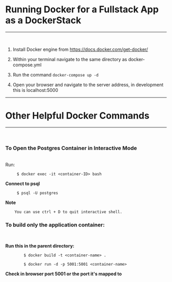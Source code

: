 
# Running Docker for a Fullstack App as a DockerStack
---
<br>

1. Install Docker engine from https://docs.docker.com/get-docker/

1. Within your terminal navigate to the same directory as docker-compose.yml

1. Run the command ```docker-compose up -d```

1. Open your browser and navigate to the server address, in development this is localhost:5000

---

# Other Helpful Docker Commands

---
<br>

### To Open the Postgres Container in Interactive Mode
<br>
Run:

         $ docker exec -it <container-ID> bash

**Connect to psql**

         $ psql -U postgres

**Note**

        You can use ctrl + D to quit interactive shell.

### To build only the application container:
<br>

 **Run this in the parent directory:**

            $ docker build -t <container-name> .

            $ docker run -d -p 5001:5001 <container-name>

 **Check in browser port 5001 or the port it's mapped to**